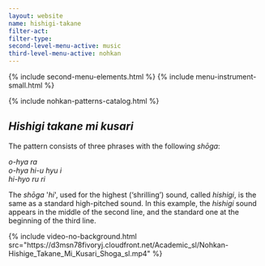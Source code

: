 ```yaml
---
layout: website
name: hishigi-takane
filter-act:
filter-type:
second-level-menu-active: music
third-level-menu-active: nohkan
---
```


{% include second-menu-elements.html %}
{% include menu-instrument-small.html %}

<main class="page-content">
<div class="wrapper sidebar-contents">
  <aside class="sidebar-contents__table">
    {% include nohkan-patterns-catalog.html %}
  </aside>
  <section class="sidebar-contents__section">
  <div class="text-container">
    <h2><em>Hishigi takane mi kusari</em></h2>
    <p>The pattern consists of three phrases with the following <em>shōga</em>:</p><p>
<em>o-hya ra<br>
o-hya hi-u hyu i<br>
hi-hyo ru ri
</em>
</p><p> The <em>shōga</em> '<em>hi</em>', used for the highest (‘shrilling’) sound, called <em>hishigi</em>, is the same as a standard high-pitched sound. In this example, the <em>hishigi</em> sound appears in the middle of the second line, and the standard one at the beginning of the third line.</p>
{% include video-no-background.html
  src="https://d3msn78fivoryj.cloudfront.net/Academic_sl/Nohkan-Hishige_Takane_Mi_Kusari_Shoga_sl.mp4"
%}
  </div>
  </section>
  </div>
</main>
